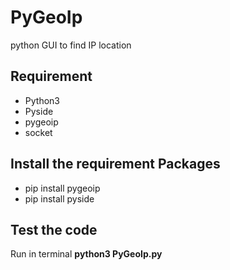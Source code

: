 # PyGeoIp
python GUI to find IP location

## Requirement
* Python3
* Pyside
* pygeoip
* socket

## Install the requirement Packages
- pip install pygeoip
- pip install pyside

## Test the code
Run in terminal **python3 PyGeoIp.py**
